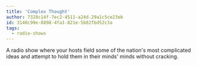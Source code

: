 ```yaml
---
title: 'Complex Thought'
author: 7328c14f-7ec2-4511-a24d-29a1c5ce23eb
id: 3140c99e-8898-4fa1-821e-5b82fbd52c3a
tags:
  - radio-shows
---
```

A radio show where your hosts field some of the nation's most complicated ideas and attempt to hold them in their minds' minds without cracking.